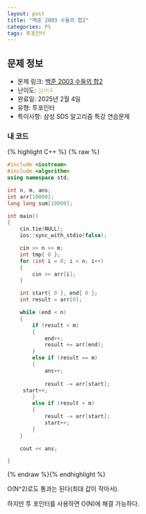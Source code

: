 ```yaml
---
layout: post
title: "백준 2003 수들의 합2"
categories: PS
tags: 투포인터
---
```


## 문제 정보
- 문제 링크: [백준 2003 수들의 합2](https://www.acmicpc.net/problem/2003)
- 난이도: <span style="color:#B5C78A">실버4</span>
- 완료일: 2025년 2월 4일
- 유형: 투포인터
- 특이사항: 삼성 SDS 알고리즘 특강 연습문제

### 내 코드

{% highlight C++ %} {% raw %}
```C++
#include <iostream>
#include <algorithm>
using namespace std;

int n, m, ans;
int arr[10000];
long long sum[10000];

int main()
{
	cin.tie(NULL);
	ios::sync_with_stdio(false);

	cin >> n >> m;
	int tmp{ 0 };
	for (int i = 0; i < n; i++)
	{
		cin >> arr[i];
	}

	int start{ 0 }, end{ 0 };
	int result = arr[0];

	while (end < n)
	{
		if (result < m)
		{
			end++;
			result += arr[end];
		}
		else if (result == m)
		{
			ans++;
			
			result -= arr[start];
	 start++;
		}
		else if (result > m)
		{
			result -= arr[start];
			start++;
		}
	}

	cout << ans;

}
```
{% endraw %}{% endhighlight %}

O(N^2)로도 통과는 된다(최대 값이 작아서).

하지만 투 포인터를 사용하면 O(N)에 해결 가능하다.
